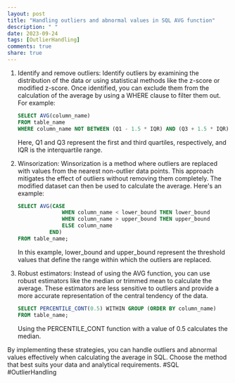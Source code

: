 ```yaml
---
layout: post
title: "Handling outliers and abnormal values in SQL AVG function"
description: " "
date: 2023-09-24
tags: [OutlierHandling]
comments: true
share: true
---
```


1. Identify and remove outliers:
   Identify outliers by examining the distribution of the data or using statistical methods like the z-score or modified z-score. Once identified, you can exclude them from the calculation of the average by using a WHERE clause to filter them out. For example:

   ```sql
   SELECT AVG(column_name)
   FROM table_name
   WHERE column_name NOT BETWEEN (Q1 - 1.5 * IQR) AND (Q3 + 1.5 * IQR);
   ```

   Here, Q1 and Q3 represent the first and third quartiles, respectively, and IQR is the interquartile range.

2. Winsorization:
   Winsorization is a method where outliers are replaced with values from the nearest non-outlier data points. This approach mitigates the effect of outliers without removing them completely. The modified dataset can then be used to calculate the average. Here's an example:

   ```sql
   SELECT AVG(CASE
                 WHEN column_name < lower_bound THEN lower_bound
                 WHEN column_name > upper_bound THEN upper_bound
                 ELSE column_name
             END)
   FROM table_name;
   ```

   In this example, lower_bound and upper_bound represent the threshold values that define the range within which the outliers are replaced.

3. Robust estimators:
   Instead of using the AVG function, you can use robust estimators like the median or trimmed mean to calculate the average. These estimators are less sensitive to outliers and provide a more accurate representation of the central tendency of the data.

   ```sql
   SELECT PERCENTILE_CONT(0.5) WITHIN GROUP (ORDER BY column_name) 
   FROM table_name;
   ```

   Using the PERCENTILE_CONT function with a value of 0.5 calculates the median.

By implementing these strategies, you can handle outliers and abnormal values effectively when calculating the average in SQL. Choose the method that best suits your data and analytical requirements.  #SQL #OutlierHandling